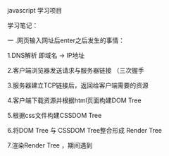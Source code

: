 javascript 学习项目

学习笔记：

一 .网页输入网址后enter之后发生的事情：

1.DNS解析   即域名 ->  IP地址

2.客户端浏览器发送请求与服务器链接 （三次握手

3.服务器建立TCP链接后，返回给客户端需要的资源

4.客户端下载资源并根据html页面构建DOM Tree

5.根据css文件构建CSSDOM Tree

6.将DOM Tree 与 CSSDOM Tree整合形成 Render Tree

7.渲染Render Tree  ，期间遇到<script> 要先加载script 停止渲染。直至渲染完成

二. window.onload  与 window.DOMContentLoaded的区别
前者是所有资源加载完成，后者是只加载完成DOM节点 ，视频图片等大资源可以不着急，后者更合理一些 

三. 前端性能优化

原则

1. 多使用内存、缓存或其他方法

2. 减少CPU计算量，减少网络加载耗时

3. （适用于所有编程以及算法）空间换时间

入手方向

一. 加载更快
   1.减少资源体积、压缩代码、图片 、资源
   2.Gzip压缩（服务器端）
   3.减少请求次数 ：  合并代码，雪碧图 ，ssr服务端渲染， 使用缓存（cookie，storage等）
   4.使用更快的网络： CDN


2 渲染更快 
	
	1. 把css放在head,把js放在body底部

	2. 尽早加载js，使用DOMContentLoaded

	3. 使用图片懒加载

	4. 对dom操作进行缓存

	5. 对dom查询进行缓存

	6. 频繁dom操作，应该合并一起插入dom中

	7. 防抖和节流


	三.   Web安全前端方面

	1. XSS跨站请求攻击
		过滤script标签

	2. XSRF跨站请求伪造

			用post请求防御